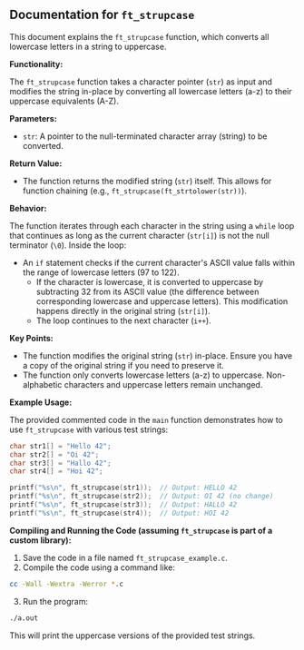 ## Documentation for `ft_strupcase`

This document explains the `ft_strupcase` function, which converts all lowercase letters in a string to uppercase.

**Functionality:**

The `ft_strupcase` function takes a character pointer (`str`) as input and modifies the string in-place by converting all lowercase letters (a-z) to their uppercase equivalents (A-Z).

**Parameters:**

- `str`: A pointer to the null-terminated character array (string) to be converted.

**Return Value:**

- The function returns the modified string (`str`) itself. This allows for function chaining (e.g., `ft_strupcase(ft_strtolower(str))`).

**Behavior:**

The function iterates through each character in the string using a `while` loop that continues as long as the current character (`str[i]`) is not the null terminator (`\0`). Inside the loop:

- An `if` statement checks if the current character's ASCII value falls within the range of lowercase letters (97 to 122).
    - If the character is lowercase, it is converted to uppercase by subtracting 32 from its ASCII value (the difference between corresponding lowercase and uppercase letters). This modification happens directly in the original string (`str[i]`).
    - The loop continues to the next character (`i++`).

**Key Points:**

- The function modifies the original string (`str`) in-place. Ensure you have a copy of the original string if you need to preserve it.
- The function only converts lowercase letters (a-z) to uppercase. Non-alphabetic characters and uppercase letters remain unchanged.

**Example Usage:**

The provided commented code in the `main` function demonstrates how to use `ft_strupcase` with various test strings:

```c
char str1[] = "Hello 42";
char str2[] = "Oi 42";
char str3[] = "Hallo 42";
char str4[] = "Hoi 42";

printf("%s\n", ft_strupcase(str1));  // Output: HELLO 42
printf("%s\n", ft_strupcase(str2));  // Output: OI 42 (no change)
printf("%s\n", ft_strupcase(str3));  // Output: HALLO 42
printf("%s\n", ft_strupcase(str4));  // Output: HOI 42
```

**Compiling and Running the Code (assuming `ft_strupcase` is part of a custom library):**

1. Save the code in a file named `ft_strupcase_example.c`.
2. Compile the code using a command like:

```bash
cc -Wall -Wextra -Werror *.c
```

3. Run the program:

```bash
./a.out
```

This will print the uppercase versions of the provided test strings.